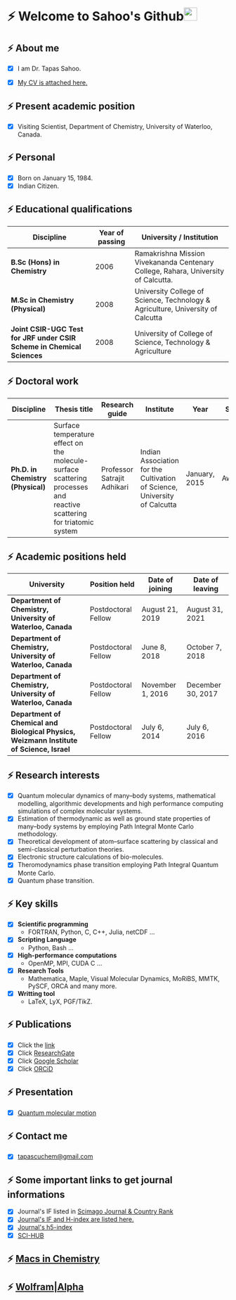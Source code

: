 # ⚡ Welcome to Sahoo's Github<img src="https://raw.githubusercontent.com/iampavangandhi/iampavangandhi/master/gifs/Hi.gif" width="30px"> 

## ⚡ About me    
- [x] I am Dr. Tapas Sahoo.
- [x] [My CV is attached here.](https://github.com/tapassahoo/tapassahoo/files/8464962/cv-tapas-sahoo.pdf)


## ⚡ Present academic position
- [x] Visiting Scientist, Department of Chemistry, University of Waterloo, Canada.
    
## ⚡ Personal
- [x] Born on January 15, 1984. 
- [x] Indian Citizen.

## ⚡ Educational qualifications

| Discipline | Year of passing | University / Institution |
| --- | --- | ---|
| **B.Sc (Hons) in Chemistry** | 2006 | Ramakrishna Mission Vivekananda Centenary College, Rahara, University of Calcutta. |
| **M.Sc in Chemistry (Physical)** | 2008 |University College of Science, Technology & Agriculture, University of Calcutta |
| **Joint CSIR-UGC Test for JRF under CSIR Scheme in Chemical Sciences** | 2008 | University of College of Science, Technology & Agriculture |

## ⚡ Doctoral work

| Discipline | Thesis title | Research guide |Institute| Year | Status|
| --- | --- | ---| --- | --- |---|
| **Ph.D. in Chemistry (Physical)** |Surface temperature effect on the molecule-surface scattering processes and reactive scattering for triatomic system | Professor Satrajit Adhikari | Indian Association for the Cultivation of Science, University of Calcutta | January, 2015 | Awarded |

## ⚡ Academic positions held

| University | Position held | Date of joining | Date of leaving |
| --- | --- | ---| ---|
| **Department of Chemistry, University of Waterloo, Canada** | Postdoctoral Fellow | August 21, 2019 | August 31, 2021 |
| **Department of Chemistry, University of Waterloo, Canada** | Postdoctoral Fellow | June 8, 2018 | October 7, 2018 |
| **Department of Chemistry, University of Waterloo, Canada** | Postdoctoral Fellow | November 1, 2016 | December 30, 2017 |
| **Department of Chemical and Biological Physics, Weizmann Institute of Science, Israel** | Postdoctoral Fellow | July 6, 2014 |July 6, 2016 |
    
## ⚡ Research interests
- [x] Quantum molecular dynamics of many–body systems, mathematical modelling, algorithmic developments and high performance computing simulations of complex molecular systems.  
- [x] Estimation of thermodynamic as well as ground state properties of many–body systems by employing Path Integral Monte Carlo methodology.
- [x] Theoretical development of atom–surface scattering by classical and semi-classical perturbation theories.
- [x] Electronic structure calculations of bio-molecules. 
- [x] Theromodynamics phase transition employing Path Integral Quantum Monte Carlo. 
- [x] Quantum phase transition. 

## ⚡ Key skills
- [x] **Scientific programming** 
    - FORTRAN, Python, C, C++, Julia, netCDF ...
- [x] **Scripting Language**  
    - Python, Bash ...
- [x] **High-performance computations**  
    - OpenMP, MPI, CUDA C ...
- [x] **Research Tools**  
    - Mathematica, Maple, Visual Molecular Dynamics, MoRiBS, MMTK, PySCF, ORCA and many more.
- [x] **Writting tool**
    - LaTeX, LyX, PGF/TikZ. 

## ⚡ Publications
- [x] Click the [link](https://github.com/tapassahoo/tapassahoo/files/8464943/list-of-publications-tapas-sahoo.pdf)
- [x] Click [ResearchGate](https://www.researchgate.net/profile/Tapas-Sahoo-5/research)
- [x] Click [Google Scholar](https://scholar.google.com/citations?hl=en&user=543UGZsAAAAJ)
- [x] Click [ORCiD](https://orcid.org/0000-0001-8524-2268) 
<!-- - [x] Click [Scopus](https://www.scopus.com/authid/detail.uri?authorId=38362202800)-->

## ⚡ Presentation
- [x] [Quantum molecular motion](https://github.com/tapassahoo/Academic-Writting/blob/master/for-academic-position/presentation-in-latex/talk-tapas-sahoo.pdf) 
   
## ⚡ Contact me 
- [x] tapascuchem@gmail.com

## ⚡ Some important links to get journal informations
- [x] Journal's IF listed in [Scimago Journal & Country Rank](https://www.scimagojr.com/journalsearch.php?q=26927&tip=sid&clean=0)
- [x] [Journal's IF and H-index are listed here.](https://academic-accelerator.com/Impact-of-Journal/Molecular-Physics)
- [x] [Journal's h5-index](https://scholar.google.com/citations?hl=en&view_op=search_venues&vq=journal+of+physical+Chemistry+A&btnG=)
- [x] [SCI-HUB](https://sci-hub.hkvisa.net)

## ⚡ [Macs in Chemistry](https://www.macinchem.org)

## ⚡ [Wolfram|Alpha](https://www.wolframalpha.com/input?i2d=true&i=D%5BPower%5Bx%2C2%5D%2Cx%5D)





  

<!--
**tapassahoo/tapassahoo** is a ✨ _special_ ✨ repository because its `README.md` (this file) appears on your GitHub profile.

Here are some ideas to get you started:

- 🔭 I’m currently working on ...
- 🌱 I’m currently learning ...
- 👯 I’m looking to collaborate on ...
- 🤔 I’m looking for help with ...
- 💬 Ask me about ...
- 📫 How to reach me: ...
- 😄 Pronouns: ...
- ⚡ Fun fact: ...
-->

